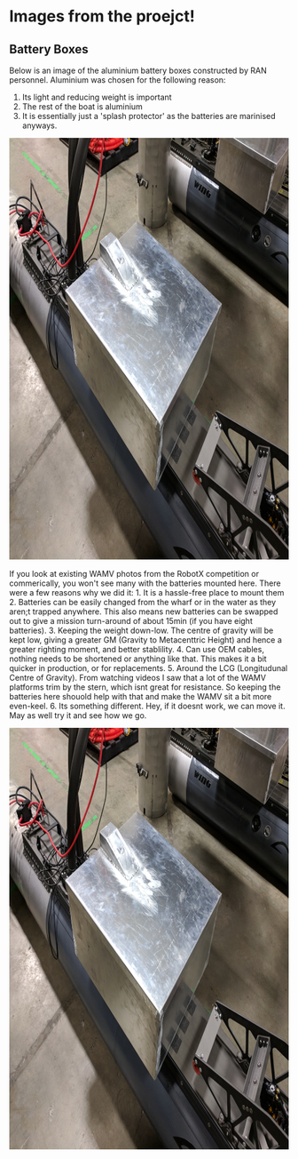 # Images from the proejct! 
## Battery Boxes

Below is an image of the aluminium battery boxes constructed by RAN personnel. Aluminium was chosen for the following reason:
1. Its light and reducing weight is important
2. The rest of the boat is aluminium
3. It is essentially just a 'splash protector' as the batteries are marinised anyways. 
<p align="center">
  <img width="1012" height="759" src="https://github.com/Hubes92/GRIM/blob/master/images/IMG_20180815_090837.jpg">
</p>
If you look at existing WAMV photos from the RobotX competition or commerically, you won't see many with the batteries mounted here. There were a few reasons why we did it:
1. It is a hassle-free place to mount them
2. Batteries can be easily changed from the wharf or in the water as they aren;t trapped anywhere. This also means new batteries can be swapped out to give a mission turn-around of about 15min (if you have eight batteries).
3. Keeping the weight down-low. The centre of gravity will be kept low, giving a greater GM (Gravity to Metacenttric Height) and hence a greater righting moment, and better stablility. 
4. Can use OEM cables, nothing needs to be shortened or anything like that. This makes it a bit quicker in production, or for replacements. 
5. Around the LCG (Longitudunal Centre of Gravity). From watching videos I saw that a lot of the WAMV platforms trim by the stern, which isnt great for resistance. So keeping the batteries here shouold help with that and make the WAMV sit a bit more even-keel. 
6. Its something different. Hey, if it doesnt work, we can move it. May as well try it and see how we go. 
<p align="center">
  <img width="1012" height="759" src="https://github.com/Hubes92/GRIM/blob/master/images/IMG_20180815_090837.jpg">
</p>

